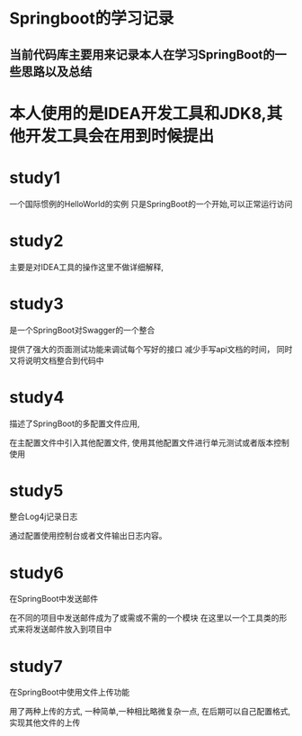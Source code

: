 Springboot的学习记录
====
当前代码库主要用来记录本人在学习SpringBoot的一些思路以及总结
-------

# 本人使用的是IDEA开发工具和JDK8,其他开发工具会在用到时候提出

# study1
一个国际惯例的HelloWorld的实例
只是SpringBoot的一个开始,可以正常运行访问

# study2
主要是对IDEA工具的操作这里不做详细解释,

# study3
是一个SpringBoot对Swagger的一个整合

提供了强大的页面测试功能来调试每个写好的接口
减少手写api文档的时间，
同时又将说明文档整合到代码中

# study4
描述了SpringBoot的多配置文件应用,

在主配置文件中引入其他配置文件,
使用其他配置文件进行单元测试或者版本控制使用 

# study5
整合Log4j记录日志

通过配置使用控制台或者文件输出日志内容。 

# study6
在SpringBoot中发送邮件

在不同的项目中发送邮件成为了或需或不需的一个模块
在这里以一个工具类的形式来将发送邮件放入到项目中

# study7 
在SpringBoot中使用文件上传功能

用了两种上传的方式,
一种简单,一种相比略微复杂一点,
在后期可以自己配置格式,实现其他文件的上传
